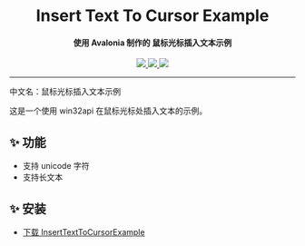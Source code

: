 <h1 align="center">Insert Text To Cursor Example</h1>
<h4 align="center">使用 Avalonia 制作的 鼠标光标插入文本示例</h4>

<p align="center">
  <a href="https://opensource.org/licenses/MIT">
    <img src="http://img.shields.io/badge/License-MIT-1e90ff?style=for-the-badge"/>
  </a>
  <a href="https://dotnet.microsoft.com">
    <img src="http://img.shields.io/badge/.Net-9.0-1e90ff?style=for-the-badge"/>
  </a>
  <a href="https://avaloniaui.net">
    <img src="http://img.shields.io/badge/Avalonia-11.2-1e90ff?style=for-the-badge"/>
  </a>
</p>

---

中文名：鼠标光标插入文本示例

这是一个使用 win32api 在鼠标光标处插入文本的示例。

## ✨ 功能

- 支持 unicode 字符
- 支持长文本

## ✨ 安装

- [下载 InsertTextToCursorExample](https://github.com/suoyukii/InsertTextToCursorExample/releases)
